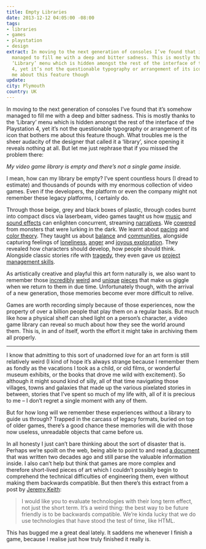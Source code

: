 ```yaml
---
title: Empty Libraries
date: 2013-12-12 04:05:00 -08:00
tags:
- libraries
- games
- playstation
- design
extract: In moving to the next generation of consoles I’ve found that it’s somehow
  managed to fill me with a deep and bitter sadness. This is mostly thanks to the
  ‘Library’ menu which is hidden amongst the rest of the interface of the Playstation
  4, yet it’s not the questionable typography or arrangement of its icon that bothers
  me about this feature though
update:
city: Plymouth
country: UK
---
```


In moving to the next generation of consoles I’ve found that it’s somehow managed to fill me with a deep and bitter sadness. This is mostly thanks to the ‘Library’ menu which is hidden amongst the rest of the interface of the Playstation 4, yet it’s not the questionable typography or arrangement of its icon that bothers me about this feature though. What troubles me is the sheer audacity of the designer that called it a ‘library’, since opening it reveals nothing at all. But let me just rephrase that if you missed the problem there:

*My video game library is empty and there’s not a single game inside.*

I mean, how can my library be empty? I’ve spent countless hours (I dread to estimate) and thousands of pounds with my enormous collection of video games. Even if the developers, the platform or even the company might not remember these legacy platforms, I certainly do.

Through those beige, grey and black boxes of plastic, through codes burnt into compact discs via laserbeam, video games taught us how [music](http://www.soundshapesgame.com/) and [sound effects](http://us.playstation.com/games/pixeljunk-eden-ps3.html) can enlighten concurrent, streaming [narratives](http://vehq.net/wp-content/uploads/2013/02/jogos-bs-st.jpg). We [cowered](http://cl.ly/13102z1x032t) from monsters that were lurking in the dark. We learnt about [pacing](http://www.naughtydog.com/games/uncharted2_among_thieves/) and [color theory](http://thatgamecompany.com/games/journey/). They taught us about [balance](http://cl.ly/230R281z1H3i) and [communities](http://www.battlefield.com/uk/battlefield-2), alongside capturing feelings of [loneliness](http://en.wikipedia.org/wiki/Fallout_3), [anger](http://cl.ly/1o3x3n2w3z1R) and [joyous exploration](http://en.wikipedia.org/wiki/The_Elder_Scrolls_IV:_Oblivion). They revealed how characters should develop, how people should think. Alongside classic stories rife with [tragedy](http://www.thelastofus.playstation.com/), they even gave us [project management skills](http://www.youtube.com/watch?v=K_64DAOrSMM).

As artistically creative and playful this art form naturally is, we also want to remember those [incredibly](http://youtu.be/JURaoqZgMTQ?t=1m31s) [weird](http://www.youtube.com/watch?v=6eZcV1UuUzI) and [unique](http://www.youtube.com/watch?v=-41YUSZ9VAg) [pieces](http://youtu.be/PVVW41iAu5A) that make us giggle when we return to them in due time. Unfortunately though, with the arrival of a new generation, those memories become ever more difficult to relive.

Games are worth recording simply because of those experiences, now the property of over a billion people that play them on a regular basis. But much like how a physical shelf can shed light on a person’s character, a video game library can reveal so much about how they see the world around them. This is, in and of itself, worth the effort it might take in archiving them all properly.

***

I know that admitting to this sort of unadorned *love* for an art form is still relatively weird (I kind of hope it’s always strange because I remember them as fondly as the vacations I took as a child, or old films, or wonderful museum exhibits, or the books that drove me wild with excitement). So although it might sound kind of silly, all of that time navigating those villages, towns and galaxies that made up the various pixelated stories in between, stories that I’ve spent so much of my life with, all of it is precious to me – I don’t regret a single moment with any of them.

But for how long will we remember these experiences without a library to guide us through? Trapped in the carcass of legacy formats, buried on top of older games, there’s a good chance these memories will die with those now useless, unreadable objects that came before us.

In all honesty I just can’t bare thinking about the sort of disaster that is. Perhaps we’re spoilt on the web, being able to point to and read [a document](http://info.cern.ch/hypertext/WWW/TheProject.html) that was written two decades ago and still parse the valuable information inside. I also can’t help but think that games are more complex and therefore short-lived pieces of art which I couldn’t possibly begin to comprehend the technical difficulties of engineering them, even without making them backwards compatible. But then there’s this extract from a post by [Jeremy Keith](http://adactio.com/articles/6546/):

> I would like you to evaluate technologies with their long term effect, not just the short term. It’s a weird thing: the best way to be future friendly is to be backwards compatible. We’re kinda lucky that we do use technologies that have stood the test of time, like HTML.

This has bugged me a great deal lately. It saddens me whenever I finish a game, because I realise just how truly finished it really is.
